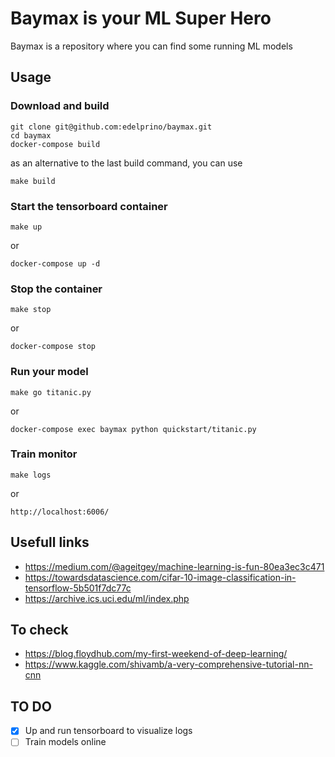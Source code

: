 # Baymax is your ML Super Hero
Baymax is a repository where you can find some running ML models

## Usage

### Download and build
```
git clone git@github.com:edelprino/baymax.git
cd baymax
docker-compose build
```
as an alternative to the last build command, you can use 
```
make build
```

### Start the tensorboard container
```
make up
```
or
```
docker-compose up -d
```

### Stop the container
```
make stop
```
or
```
docker-compose stop
```

### Run your model
```
make go titanic.py
```
or
```
docker-compose exec baymax python quickstart/titanic.py
```

### Train monitor
```
make logs
```
or
```
http://localhost:6006/
```

## Usefull links
- https://medium.com/@ageitgey/machine-learning-is-fun-80ea3ec3c471
- https://towardsdatascience.com/cifar-10-image-classification-in-tensorflow-5b501f7dc77c
- https://archive.ics.uci.edu/ml/index.php


## To check
- https://blog.floydhub.com/my-first-weekend-of-deep-learning/
- https://www.kaggle.com/shivamb/a-very-comprehensive-tutorial-nn-cnn

## TO DO
- [x] Up and run tensorboard to visualize logs
- [ ] Train models online
